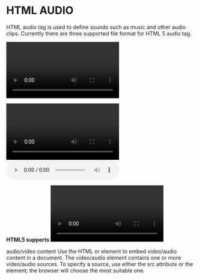 # HTML AUDIO

HTML audio tag is used to define sounds such as music and other audio clips. Currently there are three supported file format for HTML 5 audio tag.



<!-- single source -->
<video controls autoplay src=""></video>

<!-- multiple sources -->
<video controls>
    <source src="" type="">
    <source src="" type="">
</video>

<audio controls>
    <source src="" type="">
    <source src="" type="">
</audio>

**HTML5 supports <video> and <audio> controls**

audio/video content Use the HTML or element to embed video/audio content in a document. The video/audio element contains one or more video/audio sources. To specify a source, use either the src attribute or the element; the browser will choose the most suitable one.
